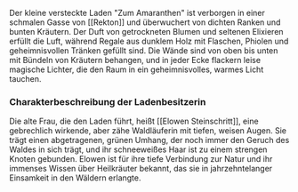 Der kleine versteckte Laden "Zum Amaranthen" ist verborgen in einer schmalen Gasse von [[Rekton]] und überwuchert von dichten Ranken und bunten Kräutern. Der Duft von getrockneten Blumen und seltenen Elixieren erfüllt die Luft, während Regale aus dunklem Holz mit Flaschen, Phiolen und geheimnisvollen Tränken gefüllt sind. Die Wände sind von oben bis unten mit Bündeln von Kräutern behangen, und in jeder Ecke flackern leise magische Lichter, die den Raum in ein geheimnisvolles, warmes Licht tauchen.

### Charakterbeschreibung der Ladenbesitzerin

Die alte Frau, die den Laden führt, heißt [[Elowen Steinschritt]], eine gebrechlich wirkende, aber zähe Waldläuferin mit tiefen, weisen Augen. Sie trägt einen abgetragenen, grünen Umhang, der noch immer den Geruch des Waldes in sich trägt, und ihr schneeweißes Haar ist zu einem strengen Knoten gebunden. Elowen ist für ihre tiefe Verbindung zur Natur und ihr immenses Wissen über Heilkräuter bekannt, das sie in jahrzehntelanger Einsamkeit in den Wäldern erlangte.